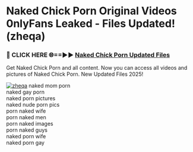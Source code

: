 # Naked Chick Porn Original Videos 0nlyFans Leaked - Files Updated! (zheqa)

<h3>🔴 CLICK HERE 🌐==►► <a href="https://tinyurl.com/up5wt9bj" rel="nofollow">Naked Chick Porn Updated Files</a></h3>

Get Naked Chick Porn and all content. Now you can access all videos and pictures of Naked Chick Porn. New Updated Files 2025!

[![zheqa](https://i.imgur.com/ABiUzMV.gif)](https://tinyurl.com/up5wt9bj)
naked mom porn<br>
naked gay porn<br>
naked porn pictures<br>
naked nude porn pics<br>
porn naked wife<br>
porn naked men<br>
porn naked images<br>
porn naked guys<br>
naked porn wife<br>
naked porn gay